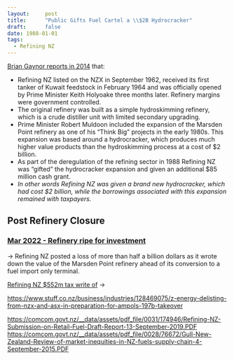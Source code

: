 ```yaml
---
layout:     post
title:      "Public Gifts Fuel Cartel a \\$2B Hydrocracker"
draft:      false
date: 1988-01-01
tags:
  - Refining NZ
---
```


[Brian Gaynor reports in 2014](https://milfordasset.com/insights/refining-shareholder-faces-unequal-battle) that:

- Refining NZ listed on the NZX in September 1962, received its first tanker of Kuwait feedstock in February 1964 and was officially opened by Prime Minister Keith Holyoake three months later. Refinery margins were government controlled.
- The original refinery was built as a simple hydroskimming refinery, which is a crude distiller unit with limited secondary upgrading.
- Prime Minister Robert Muldoon included the expansion of the Marsden Point refinery as one of his “Think Big” projects in the early 1980s. This expansion was based around a hydrocracker, which produces much higher value products than the hydroskimming process at a cost of $2 billion.
- As part of the deregulation of the refining sector in 1988 Refining NZ was “gifted” the hydrocracker expansion and given an additional $85 million cash grant. 
- _In other words Refining NZ was given a brand new hydrocracker, which had cost $2 billion, while the borrowings associated with this expansion remained with taxpayers._





## Post Refinery Closure

### [Mar 2022 - Refinery ripe for investment](https://www.rnz.co.nz/news/business/463048/refining-nz-ripe-for-investors-when-it-transitions-to-channel-infrastructure-report)
-> Refining NZ posted a loss of more than half a billion dollars as it wrote down the value of the Marsden Point refinery ahead of its conversion to a fuel import only terminal.

[Refining NZ $552m tax write of](https://www.rnz.co.nz/news/business/462102/refining-new-zealand-posts-552m-loss)
-> 


https://www.stuff.co.nz/business/industries/128469075/z-energy-delisting-from-nzx-and-asx-in-preparation-for-ampols-197b-takeover

https://comcom.govt.nz/__data/assets/pdf_file/0031/174946/Refining-NZ-Submission-on-Retail-Fuel-Draft-Report-13-September-2019.PDF
https://comcom.govt.nz/__data/assets/pdf_file/0028/76672/Gull-New-Zealand-Review-of-market-inequities-in-NZ-fuels-supply-chain-4-September-2015.PDF
